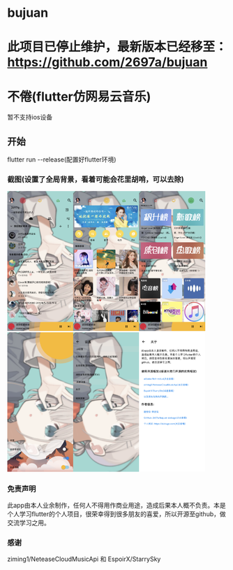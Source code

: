 # bujuan
# 此项目已停止维护，最新版本已经移至：https://github.com/2697a/bujuan


# 不倦(flutter仿网易云音乐)
暂不支持ios设备

## 开始

flutter run --release(配置好flutter环境)


### 截图(设置了全局背景，看着可能会花里胡哨，可以去除)
<img src="https://github.com/2697a/bujuan-sixbugs/blob/master/screenshots/me.png" width="30%"><img src="https://github.com/2697a/bujuan-sixbugs/blob/master/screenshots/find.png" width="30%"><img src="https://github.com/2697a/bujuan-sixbugs/blob/master/screenshots/top.png" width="30%">
<img src="https://github.com/2697a/bujuan-sixbugs/blob/master/screenshots/theme.png" width="30%"><img src="https://github.com/2697a/bujuan-sixbugs/blob/master/screenshots/setting.png" width="30%"><img src="https://github.com/2697a/bujuan-sixbugs/blob/master/screenshots/about.png" width="30%">

### 免责声明
此app由本人业余制作，任何人不得用作商业用途，造成后果本人概不负责。本是个人学习flutter的个人项目，很荣幸得到很多朋友的喜爱，所以开源至github，做交流学习之用。

### 感谢
ziming1/NeteaseCloudMusicApi 和  EspoirX/StarrySky
